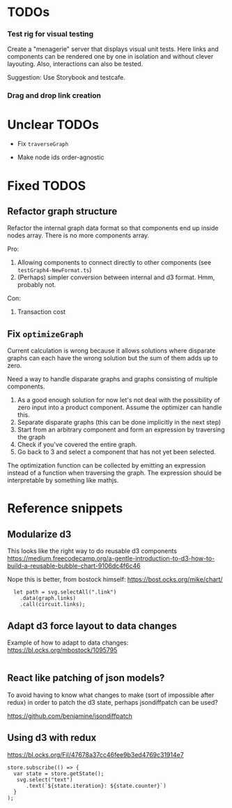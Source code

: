

# TODOs

### Test rig for visual testing

Create a "menagerie" server that displays visual unit tests.
Here links and components can be rendered one by one in isolation and without clever layouting. Also, interactions can also be tested.

Suggestion: Use Storybook and testcafe. 

### Drag and drop link creation


# Unclear TODOs

- Fix `traverseGraph`

- Make node ids order-agnostic



# Fixed TODOS

## Refactor graph structure 

Refactor the internal graph data format so that components end up inside nodes array. There is no more components array.

Pro:
1. Allowing components to connect directly to other components (see `testGraph4-NewFormat.ts`)
2. (Perhaps) simpler conversion between internal and d3 format. Hmm, probably not.

Con:
1. Transaction cost

## Fix `optimizeGraph`
Current calculation is wrong because it allows solutions where disparate graphs can each have the wrong solution but the sum of them adds up to zero.

Need a way to handle disparate graphs and graphs consisting of multiple components. 

  1. As a good enough solution for now let's not deal with the possibility of zero input into a product component. Assume the optimizer can handle this.
  2. Separate disparate graphs (this can be done implicitly in the next step)
  3. Start from an arbitrary component and form an expression by traversing the graph
  4. Check if you've covered the entire graph.
  5. Go back to 3 and select a component that has not yet been selected.

The optimization function can be collected by emitting an expression instead of a function when traversing the graph. The expression should be interpretable by something like mathjs.


# Reference snippets

## Modularize d3

This looks like the right way to do reusable d3 components
   https://medium.freecodecamp.org/a-gentle-introduction-to-d3-how-to-build-a-reusable-bubble-chart-9106dc4f6c46

  Nope this is better, from bostock himself:
  https://bost.ocks.org/mike/chart/
  
```
  let path = svg.selectAll(".link")
    .data(graph.links)
    .call(circuit.links);
```

##  Adapt d3 force layout to data changes

Example of how to adapt to data changes: https://bl.ocks.org/mbostock/1095795

```

```

## React like patching of json models?

To avoid having to know what changes to make (sort of impossible after redux)
in order to patch the d3 state, perhaps jsondiffpatch can be used?

https://github.com/benjamine/jsondiffpatch

## Using d3 with redux

https://bl.ocks.org/Fil/47678a37cc46fee9b3ed4769c31914e7

```
store.subscribe(() => {
  var state = store.getState();
   svg.select("text")
      .text(`${state.iteration}: ${state.counter}`)
  }
);
```